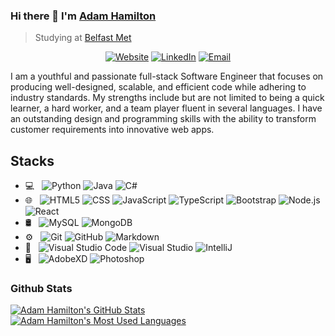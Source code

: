 ### Hi there 👋 I'm [Adam Hamilton](https://www.linkedin.com/in/adam-hamilton-5a650b187/)
> Studying at [Belfast Met](https://www.belfastmet.ac.uk/)

<p align="center">
<a href="https://www.adamhamiltonportfolio.com/"><img alt="Website" src="https://img.shields.io/badge/Website-www.adamhamiltonportfolio.com-blue?style=flat-square&logo=google-chrome"></a>
<a href="https://www.linkedin.com/in/adam-hamilton-5a650b187/"><img alt="LinkedIn" src="https://img.shields.io/badge/LinkedIn-Adam%20Hamilton-blue?style=flat-square&logo=linkedin"></a>
<a href="mailto:adamhamiltonbusiness@outlook.com"><img alt="Email" src="https://img.shields.io/badge/Email-adamhamiltonbusiness@outlook.com-blue?style=flat-square&logo=gmail"></a>
</p>

<div>
 <p>
I am a youthful and passionate full-stack Software Engineer that focuses on producing well-designed, scalable, and efficient code while adhering to industry standards. My strengths include but are not limited to being a quick learner, a hard worker, and a team player fluent in several languages. I have an outstanding design and programming skills with the ability to transform customer requirements into innovative web apps.
</p>
</div>

## Stacks

- 💻 &nbsp;
 ![Python](https://img.shields.io/badge/-Python-333333?style=flat&logo=python)
 ![Java](https://img.shields.io/badge/-Java-333333?style=flat&logo=Java&logoColor=007396)
 ![C#](https://img.shields.io/badge/-C++-333333?style=flat&logo=C%2B%2B&logoColor=00599C)
- 🌐 &nbsp;
 ![HTML5](https://img.shields.io/badge/-HTML5-333333?style=flat&logo=HTML5)
 ![CSS](https://img.shields.io/badge/-CSS-333333?style=flat&logo=CSS3&logoColor=1572B6)
 ![JavaScript](https://img.shields.io/badge/-JavaScript-333333?style=flat&logo=javascript)
 ![TypeScript](https://img.shields.io/badge/-TypeScript-333333?style=flat&logo=typescript)
 ![Bootstrap](https://img.shields.io/badge/-Bootstrap-333333?style=flat&logo=bootstrap&logoColor=563D7C)
 ![Node.js](https://img.shields.io/badge/-Node.js-333333?style=flat&logo=node.js)
 ![React](https://img.shields.io/badge/-React-333333?style=flat&logo=react)
- 🛢 &nbsp;
 ![MySQL](https://img.shields.io/badge/-MySQL-333333?style=flat&logo=mysql)
 ![MongoDB](https://img.shields.io/badge/-MongoDB-333333?style=flat&logo=mongodb)
- ⚙️ &nbsp;
 ![Git](https://img.shields.io/badge/-Git-333333?style=flat&logo=git)
 ![GitHub](https://img.shields.io/badge/-GitHub-333333?style=flat&logo=github)
 ![Markdown](https://img.shields.io/badge/-Markdown-333333?style=flat&logo=markdown)
- 🔧 &nbsp;
 ![Visual Studio Code](https://img.shields.io/badge/-Visual%20Studio%20Code-333333?style=flat&logo=visual-studio-code&logoColor=007ACC)
 ![Visual Studio](https://img.shields.io/badge/-Visual%20Studio-333333?style=flat&logo=visual-studio)
 ![IntelliJ](https://img.shields.io/badge/-IntelliJ-333333?style=flat&logo=intellij-ide&logoColor=2C2255)
- 🖥 &nbsp;
 ![AdobeXD](https://img.shields.io/badge/-AdobeXD-333333?style=flat&logo=adobe-xd)
 ![Photoshop](https://img.shields.io/badge/-Photoshop-333333?style=flat&logo=adobe-photoshop)
 
### Github Stats

[![Adam Hamilton's GitHub Stats](https://github-readme-stats.vercel.app/api?username=A-Hamilton&show_icons=true&count_private=true)](https://github.com/A-Hamilton)
</br>
[![Adam Hamilton's Most Used Languages](https://github-readme-stats.vercel.app/api/top-langs/?username=A-Hamilton&show_icons=true&count_private=true)](https://github.com/A-Hamilton)

